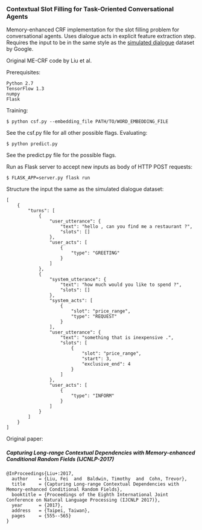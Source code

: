 ### Contextual Slot Filling for Task-Oriented Conversational Agents

Memory-enhanced CRF implementation for the slot filling problem for conversational agents. Uses dialogue acts in explicit feature extraction step. Requires the input to be in the same style as the [simulated dialogue](https://github.com/google-research-datasets/simulated-dialogue) dataset by Google.

Original ME-CRF code by Liu et al. 


Prerequisites:
```
Python 2.7
TensorFlow 1.3
numpy
Flask
```

Training:
```shell
$ python csf.py --embedding_file PATH/TO/WORD_EMBEDDING_FILE
```
See the csf.py file for all other possible flags.
Evaluating:
```shell
$ python predict.py
```
See the predict.py file for the possible flags.

Run as Flask server to accept new inputs as body of HTTP POST requests:
```shell
$ FLASK_APP=server.py flask run
```

Structure the input the same as the simulated dialogue dataset:
```
[
    {
        "turns": [
            {
                "user_utterance": {
                    "text": "hello , can you find me a restaurant ?",
                    "slots": []
                },
                "user_acts": [
                    {
                        "type": "GREETING"
                    }
                ]
            },
            {
                "system_utterance": {
                    "text": "how much would you like to spend ?",
                    "slots": []
                },
                "system_acts": [
                    {
                        "slot": "price_range",
                        "type": "REQUEST"
                    }
                ],
                "user_utterance": {
                    "text": "something that is inexpensive .",
                    "slots": [
                        {
                            "slot": "price_range",
                            "start": 3,
                            "exclusive_end": 4
                        }
                    ]
                },
                "user_acts": [
                    {
                        "type": "INFORM"
                    }
                ]
            }
        ]
    }
]

```

Original paper:  
##### Capturing Long-range Contextual Dependencies with Memory-enhanced Conditional Random Fields (IJCNLP-2017)
```
@InProceedings{Liu+:2017,
  author    = {Liu, Fei  and  Baldwin, Timothy  and  Cohn, Trevor},
  title     = {Capturing Long-range Contextual Dependencies with
Memory-enhanced Conditional Random Fields},
  booktitle = {Proceedings of the Eighth International Joint Conference on Natural Language Processing (IJCNLP 2017)},
  year      = {2017},
  address   = {Taipei, Taiwan},
  pages     = {555--565}
}
```
